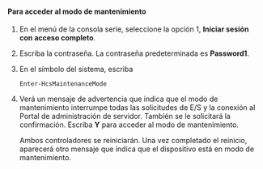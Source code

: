 
#### Para acceder al modo de mantenimiento

1. En el menú de la consola serie, seleccione la opción 1, **Iniciar sesión con acceso completo**.

2. Escriba la contraseña. La contraseña predeterminada es **Password1**.

3. En el símbolo del sistema, escriba

     `Enter-HcsMaintenanceMode`

4. Verá un mensaje de advertencia que indica que el modo de mantenimiento interrumpe todas las solicitudes de E/S y la conexión al Portal de administración de servidor. También se le solicitará la confirmación. Escriba **Y** para acceder al modo de mantenimiento.

    Ambos controladores se reiniciarán. Una vez completado el reinicio, aparecerá otro mensaje que indica que el dispositivo está en modo de mantenimiento.

<!---HONumber=62-->